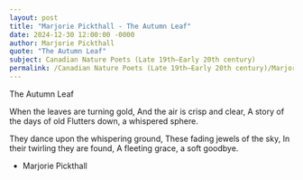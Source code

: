 ```yaml
---
layout: post
title: "Marjorie Pickthall - The Autumn Leaf"
date: 2024-12-30 12:00:00 -0000
author: Marjorie Pickthall
quote: "The Autumn Leaf"
subject: Canadian Nature Poets (Late 19th–Early 20th century)
permalink: /Canadian Nature Poets (Late 19th–Early 20th century)/Marjorie Pickthall/Marjorie Pickthall - The Autumn Leaf
---
```


The Autumn Leaf

When the leaves are turning gold,
And the air is crisp and clear,
A story of the days of old
Flutters down, a whispered sphere.

They dance upon the whispering ground,
These fading jewels of the sky,
In their twirling they are found,
A fleeting grace, a soft goodbye.

- Marjorie Pickthall
